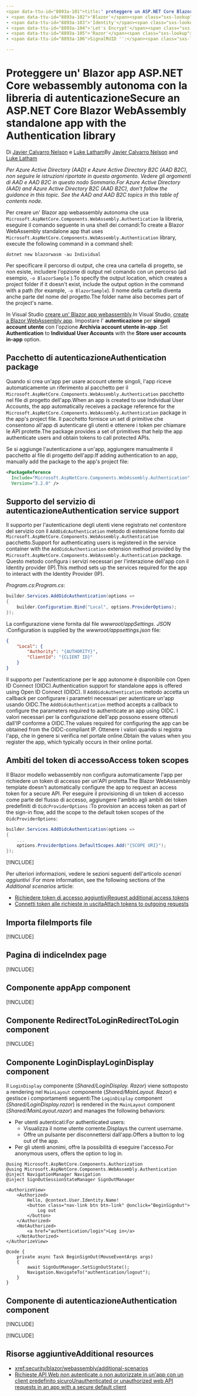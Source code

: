 ```yaml
---
<span data-ttu-id="8893a-101">title:' proteggere un ASP.NET Core Blazor app webassembly autonoma con la libreria di autenticazione ' Author: Description: monikerRange: ms. Author: ms. Custom: ms. Date: No-loc:</span><span class="sxs-lookup"><span data-stu-id="8893a-101">title: 'Secure an ASP.NET Core Blazor WebAssembly standalone app with the Authentication library' author: description: monikerRange: ms.author: ms.custom: ms.date: no-loc:</span></span>
- <span data-ttu-id="8893a-102">'Blazor'</span><span class="sxs-lookup"><span data-stu-id="8893a-102">'Blazor'</span></span>
- <span data-ttu-id="8893a-103">'Identity'</span><span class="sxs-lookup"><span data-stu-id="8893a-103">'Identity'</span></span>
- <span data-ttu-id="8893a-104">'Let's Encrypt'</span><span class="sxs-lookup"><span data-stu-id="8893a-104">'Let's Encrypt'</span></span>
- <span data-ttu-id="8893a-105">'Razor'</span><span class="sxs-lookup"><span data-stu-id="8893a-105">'Razor'</span></span>
- <span data-ttu-id="8893a-106">SignalRUID '':</span><span class="sxs-lookup"><span data-stu-id="8893a-106">'SignalR' uid:</span></span> 

---
```

# <a name="secure-an-aspnet-core-blazor-webassembly-standalone-app-with-the-authentication-library"></a><span data-ttu-id="8893a-107">Proteggere un' Blazor app ASP.NET Core webassembly autonoma con la libreria di autenticazione</span><span class="sxs-lookup"><span data-stu-id="8893a-107">Secure an ASP.NET Core Blazor WebAssembly standalone app with the Authentication library</span></span>

<span data-ttu-id="8893a-108">Di [Javier Calvarro Nelson](https://github.com/javiercn) e [Luke Latham](https://github.com/guardrex)</span><span class="sxs-lookup"><span data-stu-id="8893a-108">By [Javier Calvarro Nelson](https://github.com/javiercn) and [Luke Latham](https://github.com/guardrex)</span></span>

<span data-ttu-id="8893a-109">*Per Azure Active Directory (AAD) e Azure Active Directory B2C (AAD B2C), non seguire le istruzioni riportate in questo argomento. Vedere gli argomenti di AAD e AAD B2C in questo nodo Sommario.*</span><span class="sxs-lookup"><span data-stu-id="8893a-109">*For Azure Active Directory (AAD) and Azure Active Directory B2C (AAD B2C), don't follow the guidance in this topic. See the AAD and AAD B2C topics in this table of contents node.*</span></span>

<span data-ttu-id="8893a-110">Per creare un' Blazor app webassembly autonoma che usa `Microsoft.AspNetCore.Components.WebAssembly.Authentication` la libreria, eseguire il comando seguente in una shell dei comandi:</span><span class="sxs-lookup"><span data-stu-id="8893a-110">To create a Blazor WebAssembly standalone app that uses `Microsoft.AspNetCore.Components.WebAssembly.Authentication` library, execute the following command in a command shell:</span></span>

```dotnetcli
dotnet new blazorwasm -au Individual
```

<span data-ttu-id="8893a-111">Per specificare il percorso di output, che crea una cartella di progetto, se non esiste, includere l'opzione di output nel comando con un percorso (ad esempio, `-o BlazorSample` ).</span><span class="sxs-lookup"><span data-stu-id="8893a-111">To specify the output location, which creates a project folder if it doesn't exist, include the output option in the command with a path (for example, `-o BlazorSample`).</span></span> <span data-ttu-id="8893a-112">Il nome della cartella diventa anche parte del nome del progetto.</span><span class="sxs-lookup"><span data-stu-id="8893a-112">The folder name also becomes part of the project's name.</span></span>

<span data-ttu-id="8893a-113">In Visual Studio [creare un' Blazor app webassembly](xref:blazor/get-started).</span><span class="sxs-lookup"><span data-stu-id="8893a-113">In Visual Studio, [create a Blazor WebAssembly app](xref:blazor/get-started).</span></span> <span data-ttu-id="8893a-114">Impostare l' **autenticazione** per **singoli account utente** con l'opzione **Archivia account utente in-app** .</span><span class="sxs-lookup"><span data-stu-id="8893a-114">Set **Authentication** to **Individual User Accounts** with the **Store user accounts in-app** option.</span></span>

## <a name="authentication-package"></a><span data-ttu-id="8893a-115">Pacchetto di autenticazione</span><span class="sxs-lookup"><span data-stu-id="8893a-115">Authentication package</span></span>

<span data-ttu-id="8893a-116">Quando si crea un'app per usare account utente singoli, l'app riceve automaticamente un riferimento al pacchetto per il `Microsoft.AspNetCore.Components.WebAssembly.Authentication` pacchetto nel file di progetto dell'app.</span><span class="sxs-lookup"><span data-stu-id="8893a-116">When an app is created to use Individual User Accounts, the app automatically receives a package reference for the `Microsoft.AspNetCore.Components.WebAssembly.Authentication` package in the app's project file.</span></span> <span data-ttu-id="8893a-117">Il pacchetto fornisce un set di primitive che consentono all'app di autenticare gli utenti e ottenere i token per chiamare le API protette.</span><span class="sxs-lookup"><span data-stu-id="8893a-117">The package provides a set of primitives that help the app authenticate users and obtain tokens to call protected APIs.</span></span>

<span data-ttu-id="8893a-118">Se si aggiunge l'autenticazione a un'app, aggiungere manualmente il pacchetto al file di progetto dell'app:</span><span class="sxs-lookup"><span data-stu-id="8893a-118">If adding authentication to an app, manually add the package to the app's project file:</span></span>

```xml
<PackageReference 
  Include="Microsoft.AspNetCore.Components.WebAssembly.Authentication" 
  Version="3.2.0" />
```

## <a name="authentication-service-support"></a><span data-ttu-id="8893a-119">Supporto del servizio di autenticazione</span><span class="sxs-lookup"><span data-stu-id="8893a-119">Authentication service support</span></span>

<span data-ttu-id="8893a-120">Il supporto per l'autenticazione degli utenti viene registrato nel contenitore del servizio con il `AddOidcAuthentication` metodo di estensione fornito dal `Microsoft.AspNetCore.Components.WebAssembly.Authentication` pacchetto.</span><span class="sxs-lookup"><span data-stu-id="8893a-120">Support for authenticating users is registered in the service container with the `AddOidcAuthentication` extension method provided by the `Microsoft.AspNetCore.Components.WebAssembly.Authentication` package.</span></span> <span data-ttu-id="8893a-121">Questo metodo configura i servizi necessari per l'interazione dell'app con il Identity provider (IP).</span><span class="sxs-lookup"><span data-stu-id="8893a-121">This method sets up the services required for the app to interact with the Identity Provider (IP).</span></span>

<span data-ttu-id="8893a-122">*Program.cs*:</span><span class="sxs-lookup"><span data-stu-id="8893a-122">*Program.cs*:</span></span>

```csharp
builder.Services.AddOidcAuthentication(options =>
{
    builder.Configuration.Bind("Local", options.ProviderOptions);
});
```

<span data-ttu-id="8893a-123">La configurazione viene fornita dal file *wwwroot/appSettings. JSON* :</span><span class="sxs-lookup"><span data-stu-id="8893a-123">Configuration is supplied by the *wwwroot/appsettings.json* file:</span></span>

```json
{
    "Local": {
        "Authority": "{AUTHORITY}",
        "ClientId": "{CLIENT ID}"
    }
}
```

<span data-ttu-id="8893a-124">Il supporto per l'autenticazione per le app autonome è disponibile con Open ID Connect (OIDC).</span><span class="sxs-lookup"><span data-stu-id="8893a-124">Authentication support for standalone apps is offered using Open ID Connect (OIDC).</span></span> <span data-ttu-id="8893a-125">Il `AddOidcAuthentication` metodo accetta un callback per configurare i parametri necessari per autenticare un'app usando OIDC.</span><span class="sxs-lookup"><span data-stu-id="8893a-125">The `AddOidcAuthentication` method accepts a callback to configure the parameters required to authenticate an app using OIDC.</span></span> <span data-ttu-id="8893a-126">I valori necessari per la configurazione dell'app possono essere ottenuti dall'IP conforme a OIDC.</span><span class="sxs-lookup"><span data-stu-id="8893a-126">The values required for configuring the app can be obtained from the OIDC-compliant IP.</span></span> <span data-ttu-id="8893a-127">Ottenere i valori quando si registra l'app, che in genere si verifica nel portale online.</span><span class="sxs-lookup"><span data-stu-id="8893a-127">Obtain the values when you register the app, which typically occurs in their online portal.</span></span>

## <a name="access-token-scopes"></a><span data-ttu-id="8893a-128">Ambiti del token di accesso</span><span class="sxs-lookup"><span data-stu-id="8893a-128">Access token scopes</span></span>

<span data-ttu-id="8893a-129">Il Blazor modello webassembly non configura automaticamente l'app per richiedere un token di accesso per un'API protetta.</span><span class="sxs-lookup"><span data-stu-id="8893a-129">The Blazor WebAssembly template doesn't automatically configure the app to request an access token for a secure API.</span></span> <span data-ttu-id="8893a-130">Per eseguire il provisioning di un token di accesso come parte del flusso di accesso, aggiungere l'ambito agli ambiti dei token predefiniti di `OidcProviderOptions` :</span><span class="sxs-lookup"><span data-stu-id="8893a-130">To provision an access token as part of the sign-in flow, add the scope to the default token scopes of the `OidcProviderOptions`:</span></span>

```csharp
builder.Services.AddOidcAuthentication(options =>
{
    ...
    options.ProviderOptions.DefaultScopes.Add("{SCOPE URI}");
});
```

[!INCLUDE[](~/includes/blazor-security/azure-scope.md)]

<span data-ttu-id="8893a-131">Per ulteriori informazioni, vedere le sezioni seguenti dell'articolo *scenari aggiuntivi* :</span><span class="sxs-lookup"><span data-stu-id="8893a-131">For more information, see the following sections of the *Additional scenarios* article:</span></span>

* [<span data-ttu-id="8893a-132">Richiedere token di accesso aggiuntivi</span><span class="sxs-lookup"><span data-stu-id="8893a-132">Request additional access tokens</span></span>](xref:security/blazor/webassembly/additional-scenarios#request-additional-access-tokens)
* [<span data-ttu-id="8893a-133">Connetti token alle richieste in uscita</span><span class="sxs-lookup"><span data-stu-id="8893a-133">Attach tokens to outgoing requests</span></span>](xref:security/blazor/webassembly/additional-scenarios#attach-tokens-to-outgoing-requests)

## <a name="imports-file"></a><span data-ttu-id="8893a-134">Importa file</span><span class="sxs-lookup"><span data-stu-id="8893a-134">Imports file</span></span>

[!INCLUDE[](~/includes/blazor-security/imports-file-standalone.md)]

## <a name="index-page"></a><span data-ttu-id="8893a-135">Pagina di indice</span><span class="sxs-lookup"><span data-stu-id="8893a-135">Index page</span></span>

[!INCLUDE[](~/includes/blazor-security/index-page-authentication.md)]

## <a name="app-component"></a><span data-ttu-id="8893a-136">Componente app</span><span class="sxs-lookup"><span data-stu-id="8893a-136">App component</span></span>

[!INCLUDE[](~/includes/blazor-security/app-component.md)]

## <a name="redirecttologin-component"></a><span data-ttu-id="8893a-137">Componente RedirectToLogin</span><span class="sxs-lookup"><span data-stu-id="8893a-137">RedirectToLogin component</span></span>

[!INCLUDE[](~/includes/blazor-security/redirecttologin-component.md)]

## <a name="logindisplay-component"></a><span data-ttu-id="8893a-138">Componente LoginDisplay</span><span class="sxs-lookup"><span data-stu-id="8893a-138">LoginDisplay component</span></span>

<span data-ttu-id="8893a-139">Il `LoginDisplay` componente (*Shared/LoginDisplay. Razor*) viene sottoposto a rendering nel `MainLayout` componente (*Shared/MainLayout. Razor*) e gestisce i comportamenti seguenti:</span><span class="sxs-lookup"><span data-stu-id="8893a-139">The `LoginDisplay` component (*Shared/LoginDisplay.razor*) is rendered in the `MainLayout` component (*Shared/MainLayout.razor*) and manages the following behaviors:</span></span>

* <span data-ttu-id="8893a-140">Per utenti autenticati:</span><span class="sxs-lookup"><span data-stu-id="8893a-140">For authenticated users:</span></span>
  * <span data-ttu-id="8893a-141">Visualizza il nome utente corrente.</span><span class="sxs-lookup"><span data-stu-id="8893a-141">Displays the current username.</span></span>
  * <span data-ttu-id="8893a-142">Offre un pulsante per disconnettersi dall'app.</span><span class="sxs-lookup"><span data-stu-id="8893a-142">Offers a button to log out of the app.</span></span>
* <span data-ttu-id="8893a-143">Per gli utenti anonimi, offre la possibilità di eseguire l'accesso.</span><span class="sxs-lookup"><span data-stu-id="8893a-143">For anonymous users, offers the option to log in.</span></span>

```razor
@using Microsoft.AspNetCore.Components.Authorization
@using Microsoft.AspNetCore.Components.WebAssembly.Authentication
@inject NavigationManager Navigation
@inject SignOutSessionStateManager SignOutManager

<AuthorizeView>
    <Authorized>
        Hello, @context.User.Identity.Name!
        <button class="nav-link btn btn-link" @onclick="BeginSignOut">
            Log out
        </button>
    </Authorized>
    <NotAuthorized>
        <a href="authentication/login">Log in</a>
    </NotAuthorized>
</AuthorizeView>

@code {
    private async Task BeginSignOut(MouseEventArgs args)
    {
        await SignOutManager.SetSignOutState();
        Navigation.NavigateTo("authentication/logout");
    }
}
```

## <a name="authentication-component"></a><span data-ttu-id="8893a-144">Componente di autenticazione</span><span class="sxs-lookup"><span data-stu-id="8893a-144">Authentication component</span></span>

[!INCLUDE[](~/includes/blazor-security/authentication-component.md)]

[!INCLUDE[](~/includes/blazor-security/troubleshoot.md)]

## <a name="additional-resources"></a><span data-ttu-id="8893a-145">Risorse aggiuntive</span><span class="sxs-lookup"><span data-stu-id="8893a-145">Additional resources</span></span>

* <xref:security/blazor/webassembly/additional-scenarios>
* [<span data-ttu-id="8893a-146">Richieste API Web non autenticate o non autorizzate in un'app con un client predefinito sicuro</span><span class="sxs-lookup"><span data-stu-id="8893a-146">Unauthenticated or unauthorized web API requests in an app with a secure default client</span></span>](xref:security/blazor/webassembly/additional-scenarios#unauthenticated-or-unauthorized-web-api-requests-in-an-app-with-a-secure-default-client)
